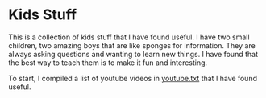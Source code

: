 # Kids Stuff

This is a collection of kids stuff that I have found useful. I have two small children, two amazing boys that are like sponges for information. They are always asking questions and wanting to learn new things. I have found that the best way to teach them is to make it fun and interesting.

To start, I compiled a list of youtube videos in [youtube.txt](youtube.txt) that I have found useful.
